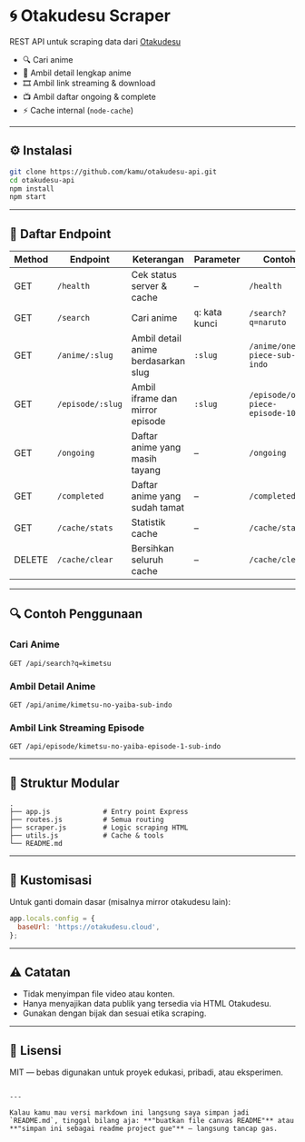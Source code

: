 
# 🌀 Otakudesu Scraper

REST API untuk scraping data dari [Otakudesu](https://otakudesu.cloud)

- 🔍 Cari anime 
- 📘 Ambil detail lengkap anime
- 🎞️ Ambil link streaming & download
- 📺 Ambil daftar ongoing & complete
- ⚡ Cache internal (`node-cache`)

---

## ⚙️ Instalasi
```bash
git clone https://github.com/kamu/otakudesu-api.git
cd otakudesu-api
npm install
npm start
````

---

## 📡 Daftar Endpoint

| Method | Endpoint         | Keterangan                          | Parameter       | Contoh                            |
| ------ | ---------------- | ----------------------------------- | --------------- | --------------------------------- |
| GET    | `/health`        | Cek status server & cache           | –               | `/health`                         |
| GET    | `/search`        | Cari anime                          | `q`: kata kunci | `/search?q=naruto`                |
| GET    | `/anime/:slug`   | Ambil detail anime berdasarkan slug | `:slug`         | `/anime/one-piece-sub-indo`       |
| GET    | `/episode/:slug` | Ambil iframe dan mirror episode     | `:slug`         | `/episode/one-piece-episode-1051` |
| GET    | `/ongoing`       | Daftar anime yang masih tayang      | –               | `/ongoing`                        |
| GET    | `/completed`     | Daftar anime yang sudah tamat       | –               | `/completed`                      |
| GET    | `/cache/stats`   | Statistik cache                     | –               | `/cache/stats`                    |
| DELETE | `/cache/clear`   | Bersihkan seluruh cache             | –               | `/cache/clear`                    |

---

## 🔍 Contoh Penggunaan

### Cari Anime

```
GET /api/search?q=kimetsu
```

### Ambil Detail Anime

```
GET /api/anime/kimetsu-no-yaiba-sub-indo
```

### Ambil Link Streaming Episode

```
GET /api/episode/kimetsu-no-yaiba-episode-1-sub-indo
```

---

## 🧠 Struktur Modular

```
.
├── app.js             # Entry point Express
├── routes.js          # Semua routing
├── scraper.js         # Logic scraping HTML
├── utils.js           # Cache & tools
└── README.md
```

---

## 🔧 Kustomisasi

Untuk ganti domain dasar (misalnya mirror otakudesu lain):

```js
app.locals.config = {
  baseUrl: 'https://otakudesu.cloud',
};
```

---

## ⚠️ Catatan

* Tidak menyimpan file video atau konten.
* Hanya menyajikan data publik yang tersedia via HTML Otakudesu.
* Gunakan dengan bijak dan sesuai etika scraping.

---

## 🧾 Lisensi

MIT — bebas digunakan untuk proyek edukasi, pribadi, atau eksperimen.

```

---

Kalau kamu mau versi markdown ini langsung saya simpan jadi `README.md`, tinggal bilang aja: **"buatkan file canvas README"** atau **"simpan ini sebagai readme project gue"** — langsung tancap gas.
```
